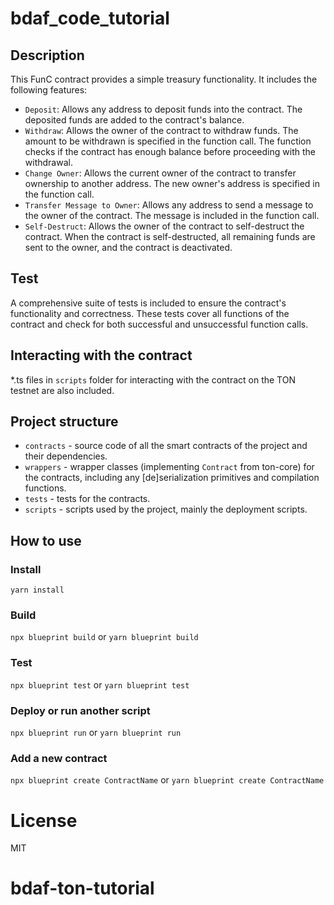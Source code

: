 # bdaf_code_tutorial
## Description
This FunC contract provides a simple treasury functionality. It includes the following features:

- `Deposit`: Allows any address to deposit funds into the contract. The deposited funds are added to the contract's balance.
- `Withdraw`: Allows the owner of the contract to withdraw funds. The amount to be withdrawn is specified in the function call. The function checks if the contract has enough balance before proceeding with the withdrawal.
- `Change Owner`: Allows the current owner of the contract to transfer ownership to another address. The new owner's address is specified in the function call.
- `Transfer Message to Owner`: Allows any address to send a message to the owner of the contract. The message is included in the function call.
- `Self-Destruct`: Allows the owner of the contract to self-destruct the contract. When the contract is self-destructed, all remaining funds are sent to the owner, and the contract is deactivated.
## Test
A comprehensive suite of tests is included to ensure the contract's functionality and correctness. These tests cover all functions of the contract and check for both successful and unsuccessful function calls. 

## Interacting with the contract
*.ts files in `scripts` folder for interacting with the contract on the TON testnet are also included.
## Project structure

-   `contracts` - source code of all the smart contracts of the project and their dependencies.
-   `wrappers` - wrapper classes (implementing `Contract` from ton-core) for the contracts, including any [de]serialization primitives and compilation functions.
-   `tests` - tests for the contracts.
-   `scripts` - scripts used by the project, mainly the deployment scripts.

## How to use

### Install
`yarn install`
### Build

`npx blueprint build` or `yarn blueprint build`

### Test

`npx blueprint test` or `yarn blueprint test`

### Deploy or run another script

`npx blueprint run` or `yarn blueprint run`

### Add a new contract

`npx blueprint create ContractName` or `yarn blueprint create ContractName`

# License
MIT
# bdaf-ton-tutorial
